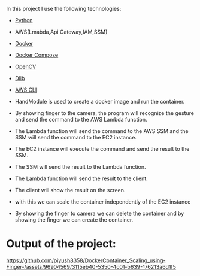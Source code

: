 In this project I use the following technologies:
- [Python](https://www.python.org/)
- AWS(Lmabda,Api Gateway,IAM,SSM)
- [Docker](https://www.docker.com/)
- [Docker Compose](https://docs.docker.com/compose/)
- [OpenCV](https://opencv.org/)
- [Dlib](http://dlib.net/)
- [AWS CLI](https://aws.amazon.com/cli/)

- HandModule is used to create a docker image and run the container.

- By showing finger to the camera, the program will recognize the gesture and send the command to the AWS Lambda function.
- The Lambda function will send the command to the AWS SSM and the SSM will send the command to the EC2 instance.
- The EC2 instance will execute the command and send the result to the SSM.
- The SSM will send the result to the Lambda function.
- The Lambda function will send the result to the client.
- The client will show the result on the screen.

- with this we can scale the container independently of the EC2 instance
- By showing the finger to camera we can delete the container and by showing the finger we can create the container.

# Output of the project:

https://github.com/piyush8358/DockerContainer_Scaling_using-Finger-/assets/96904569/3115eb40-5350-4c01-b639-176213a6d1f5


